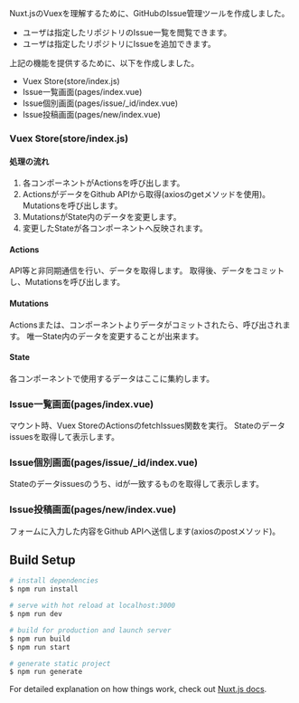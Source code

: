 Nuxt.jsのVuexを理解するために、GitHubのIssue管理ツールを作成しました。
- ユーザは指定したリポジトリのIssue一覧を閲覧できます。
- ユーザは指定したリポジトリにIssueを追加できます。

上記の機能を提供するために、以下を作成しました。
- Vuex Store(store/index.js)
- Issue一覧画面(pages/index.vue)
- Issue個別画面(pages/issue/_id/index.vue)
- Issue投稿画面(pages/new/index.vue)
### Vuex Store(store/index.js)
#### 処理の流れ
1. 各コンポーネントがActionsを呼び出します。
2. ActionsがデータをGithub APIから取得(axiosのgetメソッドを使用)。Mutationsを呼び出します。
3. MutationsがState内のデータを変更します。
4. 変更したStateが各コンポーネントへ反映されます。
#### Actions
API等と非同期通信を行い、データを取得します。
取得後、データをコミットし、Mutationsを呼び出します。
#### Mutations
Actionsまたは、コンポーネントよりデータがコミットされたら、呼び出されます。
唯一State内のデータを変更することが出来ます。
#### State
各コンポーネントで使用するデータはここに集約します。
### Issue一覧画面(pages/index.vue)
マウント時、Vuex StoreのActionsのfetchIssues関数を実行。
Stateのデータissuesを取得して表示します。
### Issue個別画面(pages/issue/_id/index.vue)
Stateのデータissuesのうち、idが一致するものを取得して表示します。
### Issue投稿画面(pages/new/index.vue)
フォームに入力した内容をGithub APIへ送信します(axiosのpostメソッド)。

## Build Setup

``` bash
# install dependencies
$ npm run install

# serve with hot reload at localhost:3000
$ npm run dev

# build for production and launch server
$ npm run build
$ npm run start

# generate static project
$ npm run generate
```

For detailed explanation on how things work, check out [Nuxt.js docs](https://nuxtjs.org).
